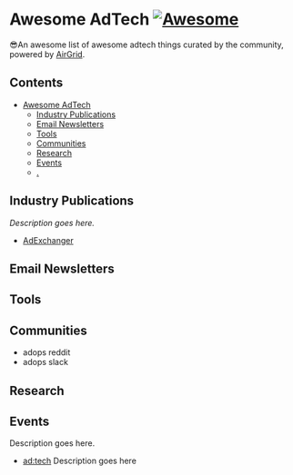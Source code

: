 # Awesome AdTech [![Awesome](https://awesome.re/badge-flat.svg)](https://awesome.re)

😎An awesome list of awesome adtech things curated by the community, powered by [AirGrid](https://www.airgrid.io).

## Contents
- [Awesome AdTech](#awesome-adtech)
    - [Industry Publications](#industry-publications)
    - [Email Newsletters](#email-newsletters)
    - [Tools](#tools)
    - [Communities](#communities)
    - [Research](#research)
    - [Events](#events)
    - [.](#.)

## Industry Publications

*Description goes here.*

* [AdExchanger](https://adexchanger.com/)

## Email Newsletters

## Tools

## Communities
- adops reddit
- adops slack

## Research

## Events
Description goes here.

- [ad:tech](http://ad-tech.com/) Description goes here
